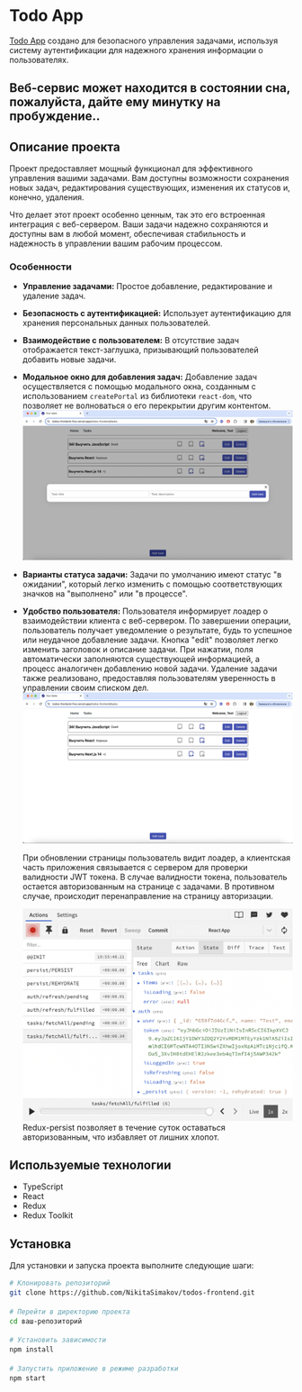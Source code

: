 # Todo App

[Todo App](https://todos-frontend-five.vercel.app/todos-frontend/) создано для
безопасного управления задачами, используя систему аутентификации для надежного
хранения информации о пользователях.

## Веб-сервис может находится в состоянии сна, пожалуйста, дайте ему минутку на пробуждение..

## Описание проекта

Проект предоставляет мощный функционал для эффективного управления вашими
задачами. Вам доступны возможности сохранения новых задач, редактирования
существующих, изменения их статусов и, конечно, удаления.

Что делает этот проект особенно ценным, так это его встроенная интеграция с
веб-сервером. Ваши задачи надежно сохраняются и доступны вам в любой момент,
обеспечивая стабильность и надежность в управлении вашим рабочим процессом.

### Особенности

- **Управление задачами:** Простое добавление, редактирование и удаление задач.
- **Безопасность с аутентификацией:** Использует аутентификацию для хранения
  персональных данных пользователей.
- **Взаимодействие с пользователем:** В отсутствие задач отображается
  текст-заглушка, призывающий пользователей добавить новые задачи.
- **Модальное окно для добавления задач:** Добавление задач осуществляется с
  помощью модального окна, созданным с использованием `createPortal` из
  библиотеки `react-dom`, что позволяет не волноваться о его перекрытии другим
  контентом. ![Модальное окно](./public/Modal.png)
- **Варианты статуса задачи:** Задачи по умолчанию имеют статус "в ожидании",
  который легко изменить с помощью соответствующих значков на "выполнено" или "в
  процессе".

- **Удобство пользователя:** Пользователя информирует лоадер о взаимодействии
  клиента с веб-сервером. По завершении операции, пользователь получает
  уведомление о результате, будь то успешное или неудачное добавление задачи.
  Кнопка "edit" позволяет легко изменить заголовок и описание задачи. При
  нажатии, поля автоматически заполняются существующей информацией, а процесс
  аналогичен добавлению новой задачи. Удаление задачи также реализовано,
  предоставляя пользователям уверенность в управлении своим списком дел.
  ![Задачи](./public/Todos.png)

  При обновлении страницы пользователь видит лоадер, а клиентская часть
  приложения связывается с сервером для проверки валидности JWT токена. В случае
  валидности токена, пользователь остается авторизованным на странице с
  задачами. В противном случае, происходит перенаправление на страницу
  авторизации.

  ![Redux store](./public/reduxStore.png) Redux-persist позволяет в течение
  суток оставаться авторизованным, что избавляет от лишних хлопот.

## Используемые технологии

- TypeScript
- React
- Redux
- Redux Toolkit

## Установка

Для установки и запуска проекта выполните следующие шаги:

```bash
# Клонировать репозиторий
git clone https://github.com/NikitaSimakov/todos-frontend.git

# Перейти в директорию проекта
cd ваш-репозиторий

# Установить зависимости
npm install

# Запустить приложение в режиме разработки
npm start
```
